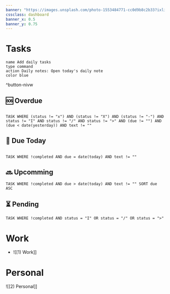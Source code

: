 ```yaml
---
banner: "https://images.unsplash.com/photo-1553484771-cc0d9b8c2b33?ixlib=rb-1.2.1&ixid=MnwxMjA3fDB8MHxwaG90by1wYWdlfHx8fGVufDB8fHx8&auto=format&fit=crop&w=1901&q=80"
cssclass: dashboard
banner_x: 0.5
banner_y: 0.75
---
```

# Tasks

```button
name Add daily tasks
type command
action Daily notes: Open today's daily note
color blue
```
^button-nivw

## 🆘 Overdue
```dataview

TASK WHERE (status != "x") AND (status != "X") AND (status != "-") AND status != "I" AND status != "/" AND status != ">" AND (due != "") AND (due < date(yesterday)) AND text != ""

```
## 🔔 Due Today
```dataview

TASK WHERE !completed AND due = date(today) AND text != ""

```
## 🔜 Upcomming
```dataview
TASK WHERE !completed AND due > date(today) AND text != "" SORT due ASC 
```
## ⏳ Pending
```dataview
TASK WHERE !completed AND status = "I" OR status = "/" OR status = ">"
```
# Work
- ![[1) Work]]

# Personal
![[2) Personal]]
